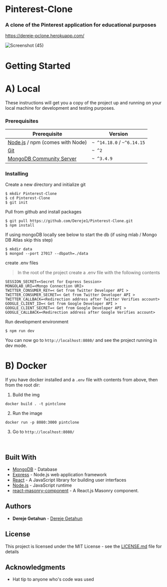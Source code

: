 # Pinterest-Clone
### A clone of the Pinterest application for educational purposes
https://dereje-pclone.herokuapp.com/

![Screenshot (45)](https://user-images.githubusercontent.com/23533048/56138593-34949880-5f65-11e9-8507-e4cb12e6bcce.png)

# Getting Started
# A) Local
These instructions will get you a copy of the project up and running on your local machine for development and testing purposes.

### Prerequisites

| Prerequisite                                | Version |
| ------------------------------------------- | ------- |
| [Node.js](http://nodejs.org) /  npm (comes with Node)  | `~ ^14.18.0` / `~^6.14.15` |
| [Git](https://git-scm.com/downloads) | `~ ^2` |
| [MongoDB Community Server](https://docs.mongodb.com/manual/administration/install-community/) | `~ ^3.4.9`  |


### Installing

Create a new directory and initialize git

```
$ mkdir Pinterest-Clone
$ cd Pinterest-Clone
$ git init
```

Pull from github and install packages

```
$ git pull https://github.com/Dereje1/Pinterest-Clone.git
$ npm install
```

If using mongoDB locally see below to start the db (if using mlab / Mongo DB Atlas skip this step)

```
$ mkdir data
$ mongod --port 27017 --dbpath=./data
```

create .env files
>In the root of the project create a .env file with the following contents
```
SESSION_SECRET=<Secret for Express Session>
MONGOLAB_URI=<Mongo Connection URI>
TWITTER_CONSUMER_KEY=< Get from Twitter Developer API >
TWITTER_CONSUMER_SECRET=< Get from Twitter Developer API >
TWITTER_CALLBACK=<Redirection address after Twitter Verifies account>
GOOGLE_CLIENT_ID=< Get from Google Developer API >
GOOGLE_CLIENT_SECRET=< Get from Google Developer API >
GOOGLE_CALLBACK=<Redirection address after Google Verifies account>

```
Run development environment
```
$ npm run dev
```
You can now go to `http://localhost:8080/` and see the project running in dev mode.

# B) Docker
If you have docker installed and a `.env` file with contents from above, then from the root dir:
1. Build the img
```
docker build . -t pintclone
```
2. Run the image
```
docker run -p 8080:3000 pintclone
```
3. Go to  `http://localhost:8080/`

<br/>

## Built With

* [MongoDB](https://www.mongodb.com/) - Database
* [Express](https://expressjs.com/) - Node.js web application framework
* [React](https://reactjs.org/) - A JavaScript library for building user interfaces
* [Node.js](https://nodejs.org/) - JavaScript runtime
* [react-masonry-component](https://www.npmjs.com/package/react-masonry-component) - A React.js Masonry component.
 
## Authors

* **Dereje Getahun** - [Dereje Getahun](https://github.com/Dereje1)

## License

This project is licensed under the MIT License - see the [LICENSE.md](LICENSE.md) file for details

## Acknowledgments

* Hat tip to anyone who's code was used
